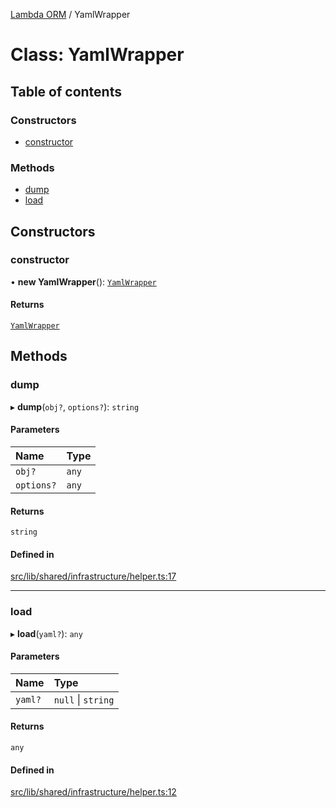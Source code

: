 [Lambda ORM](../README.md) / YamlWrapper

# Class: YamlWrapper

## Table of contents

### Constructors

- [constructor](YamlWrapper.md#constructor)

### Methods

- [dump](YamlWrapper.md#dump)
- [load](YamlWrapper.md#load)

## Constructors

### constructor

• **new YamlWrapper**(): [`YamlWrapper`](YamlWrapper.md)

#### Returns

[`YamlWrapper`](YamlWrapper.md)

## Methods

### dump

▸ **dump**(`obj?`, `options?`): `string`

#### Parameters

| Name | Type |
| :------ | :------ |
| `obj?` | `any` |
| `options?` | `any` |

#### Returns

`string`

#### Defined in

[src/lib/shared/infrastructure/helper.ts:17](https://github.com/lambda-orm/lambdaorm-base/blob/b017793ac4f59142bbdc92360d810523dacc7525/src/lib/shared/infrastructure/helper.ts#L17)

___

### load

▸ **load**(`yaml?`): `any`

#### Parameters

| Name | Type |
| :------ | :------ |
| `yaml?` | ``null`` \| `string` |

#### Returns

`any`

#### Defined in

[src/lib/shared/infrastructure/helper.ts:12](https://github.com/lambda-orm/lambdaorm-base/blob/b017793ac4f59142bbdc92360d810523dacc7525/src/lib/shared/infrastructure/helper.ts#L12)
